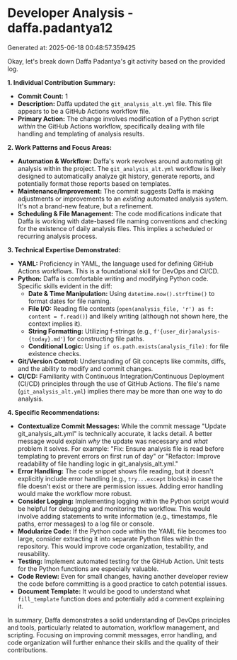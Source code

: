 # Developer Analysis - daffa.padantya12
Generated at: 2025-06-18 00:48:57.359425

Okay, let's break down Daffa Padantya's git activity based on the provided log.

**1. Individual Contribution Summary:**

*   **Commit Count:** 1
*   **Description:**  Daffa updated the `git_analysis_alt.yml` file. This file appears to be a GitHub Actions workflow file.
*   **Primary Action:**  The change involves modification of a Python script *within* the GitHub Actions workflow, specifically dealing with file handling and templating of analysis results.

**2. Work Patterns and Focus Areas:**

*   **Automation & Workflow:** Daffa's work revolves around automating git analysis within the project.  The `git_analysis_alt.yml` workflow is likely designed to automatically analyze git history, generate reports, and potentially format those reports based on templates.
*   **Maintenance/Improvement:** The commit suggests Daffa is making adjustments or improvements to an *existing* automated analysis system.  It's not a brand-new feature, but a refinement.
*   **Scheduling & File Management:** The code modifications indicate that Daffa is working with date-based file naming conventions and checking for the existence of daily analysis files. This implies a scheduled or recurring analysis process.

**3. Technical Expertise Demonstrated:**

*   **YAML:**  Proficiency in YAML, the language used for defining GitHub Actions workflows. This is a foundational skill for DevOps and CI/CD.
*   **Python:**  Daffa is comfortable writing and modifying Python code.  Specific skills evident in the diff:
    *   **Date & Time Manipulation:** Using `datetime.now().strftime()` to format dates for file naming.
    *   **File I/O:**  Reading file contents (`open(analysis_file, 'r') as f: content = f.read()`) and likely writing (although not shown here, the context implies it).
    *   **String Formatting:**  Utilizing f-strings (e.g., `f'{user_dir}analysis-{today}.md'`) for constructing file paths.
    *   **Conditional Logic:** Using `if os.path.exists(analysis_file):` for file existence checks.
*   **Git/Version Control:**  Understanding of Git concepts like commits, diffs, and the ability to modify and commit changes.
*   **CI/CD:**  Familiarity with Continuous Integration/Continuous Deployment (CI/CD) principles through the use of GitHub Actions. The file's name (`git_analysis_alt.yml`) implies there may be more than one way to do analysis.

**4. Specific Recommendations:**

*   **Contextualize Commit Messages:**  While the commit message "Update git_analysis_alt.yml" is technically accurate, it lacks detail.  A better message would explain *why* the update was necessary and *what* problem it solves. For example:  "Fix: Ensure analysis file is read before templating to prevent errors on first run of day" or "Refactor: Improve readability of file handling logic in git_analysis_alt.yml."
*   **Error Handling:**  The code snippet shows file reading, but it doesn't explicitly include error handling (e.g., `try...except` blocks) in case the file doesn't exist or there are permission issues. Adding error handling would make the workflow more robust.
*   **Consider Logging:**  Implementing logging within the Python script would be helpful for debugging and monitoring the workflow. This would involve adding statements to write information (e.g., timestamps, file paths, error messages) to a log file or console.
*   **Modularize Code:** If the Python code within the YAML file becomes too large, consider extracting it into separate Python files within the repository. This would improve code organization, testability, and reusability.
*   **Testing:** Implement automated testing for the GitHub Action. Unit tests for the Python functions are especially valuable.
*   **Code Review:** Even for small changes, having another developer review the code before committing is a good practice to catch potential issues.
*   **Document Template:** It would be good to understand what `fill_template` function does and potentially add a comment explaining it.

In summary, Daffa demonstrates a solid understanding of DevOps principles and tools, particularly related to automation, workflow management, and scripting.  Focusing on improving commit messages, error handling, and code organization will further enhance their skills and the quality of their contributions.
